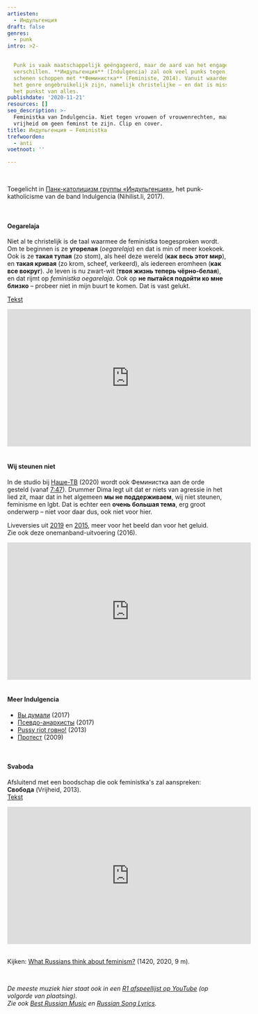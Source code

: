 ```yaml
---
artiesten:
  - Индульгенция
draft: false
genres:
  - punk
intro: >2-
   

  Punk is vaak maatschappelijk geëngageerd, maar de aard van het engagement kan
  verschillen. **Индульгенция** (Indulgencia) zal ook veel punks tegen de
  schenen schoppen met **Феминистка** (Feministe, 2014). Vanuit waarden die in
  het genre ongebruikelijk zijn, namelijk christelijke – en dat is misschien wel
  het punkst van alles.
publishdate: '2020-11-21'
resources: []
seo_description: >-
  Feministka van Indulgencia. Niet tegen vrouwen of vrouwenrechten, maar voor de
  vrijheid om geen feminst te zijn. Clip en cover. 
title: Индульгенция – Feministka
trefwoorden:
  - anti
voetnoot: ''

---
```



<br/>

Toegelicht in [Панк-католицизм группы «Индульгенция»](https://www.nihilist.li/2017/07/12/pank-katolitsizm-gruppy-indul-gentsiya/), het punk-katholicisme van de band Indulgencia (Nihilist.li, 2017).


 <br/>

#### Oegarelaja

Niet al te christelijk is de taal waarmee de feministka toegesproken wordt. Om te beginnen is ze **угорелая** (*oegarelaja*) en dat is min of meer koekoek. Ook is ze **такая тупая** (zo stom), als heel deze wereld (**как весь этот мир**), en **такая кривая** (zo krom, scheef, verkeerd), als iedereen eromheen (**как все вокруг**). Je leven is nu zwart-wit (**твоя жизнь теперь чёрно-белая**), en dat rijmt op *feministka oegarelaja*. Ook op **не пытайся подойти ко мне близко** – probeer niet in mijn buurt te komen. Dat is vast gelukt.

[Tekst](https://pesniclub.com/text/индульгенция-феминистка-unity-2014) 

<iframe width="560" height="315" src="https://www.youtube.com/embed/75hooDpg9QE" frameborder="0" allow="accelerometer; autoplay; encrypted-media; gyroscope; picture-in-picture" allowfullscreen></iframe>

<br/>
<br/>

#### Wij steunen niet  

In de studio bij [Наше-ТВ](https://youtu.be/Wxp2NrCyn4g) (2020) wordt ook Феминистка aan de orde gesteld (vanaf [7:47](https://youtu.be/Wxp2NrCyn4g?t=467)). Drummer Dima legt uit dat er niets van agressie in het lied zit, maar dat in het algemeen **мы не поддерживаем**, wij niet steunen, feminisme en lgbt. Dat is echter een **очень большая тема**, erg groot onderwerp – niet voor daar dus, ook niet voor hier.

Liveversies uit [2019](https://youtu.be/KKT4DUukXmQ) en [2015](https://youtu.be/kWAg8fyoCz0), meer voor het beeld dan voor het geluid. <br/>
Zie ook deze onemanband-uitvoering (2016). 

<iframe width="560" height="315" src="https://www.youtube.com/embed/QAnMYR9IYVM" frameborder="0" allow="accelerometer; autoplay; clipboard-write; encrypted-media; gyroscope; picture-in-picture" allowfullscreen></iframe> 

<br/>
<br/>

#### Meer Indulgencia

- [Вы думали](https://youtu.be/h3-7qA4HUfk) (2017) 
- [Псевдо-анархисты](https://youtu.be/WcjtLLrv9Lk) (2017)
- [Pussy riot говно!](https://youtu.be/EhvdRqlW2_I) (2013)
- [Протест](https://youtu.be/U-uKH0CBOfQ) (2009)


 <br/>

#### Svaboda

Afsluitend met een boodschap die ook feministka's zal aanspreken: **Свобода** (Vrijheid, 2013).  <br/>
[Tekst](https://altwall.net/texts.php?show=indulgenciya&number=156869)

<iframe width="560" height="315" src="https://www.youtube.com/embed/qSF2PNikZU4" frameborder="0" allow="accelerometer; autoplay; clipboard-write; encrypted-media; gyroscope; picture-in-picture" allowfullscreen></iframe>

 <br/>
 <br/>

Kijken: [What Russians think about feminism?](https://youtu.be/oDegNIppdno) (1420, 2020, 9 m).

<br/>


*De meeste muziek hier staat ook in een [R1 afspeellijst op YouTube](https://www.youtube.com/playlist?list=PLeE-zqOrSLhxfIpK2vuUJNCKSzyVBi0yM) (op volgorde van plaatsing).* <br/>
*Zie ook [Best Russian Music](https://www.youtube.com/playlist?list=PLeE-zqOrSLhxTFYDvlwUu4hYby9DojwoD) en [Russian Song Lyrics](https://www.youtube.com/playlist?list=PLeE-zqOrSLhzkRCATzT8__oNifBChVHGK).*


 

 

 
